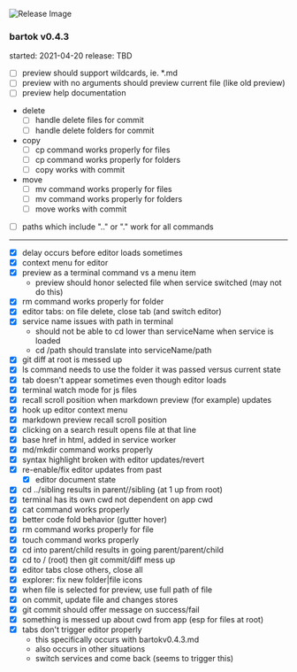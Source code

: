 ![Release Image](https://bit.ly/fiugHexagons)

### bartok v0.4.3
started: 2021-04-20
release: TBD 

- [ ] preview should support wildcards, ie. \*.md
- [ ] preview with no arguments should preview current file (like old preview)
- [ ] preview help documentation

- delete
	- [ ] handle delete files for commit
	- [ ] handle delete folders for commit

- copy 
	- [ ] cp command works properly for files
	- [ ] cp command works properly for folders
	- [ ] copy works with commit

- move
	- [ ] mv command works properly for files
	- [ ] mv command works properly for folders
	- [ ] move works with commit

- [ ] paths which include ".." or "." work for all commands


----

- [X] delay occurs before editor loads sometimes
- [X] context menu for editor
- [X] preview as a terminal command vs a menu item
	- preview should honor selected file when service switched (may not do this)
- [X] rm command works properly for folder
- [X] editor tabs: on file delete, close tab (and switch editor)
- [X] service name issues with path in terminal
  - should not be able to cd lower than serviceName when service is loaded
  - cd /path should translate into serviceName/path
- [X] git diff at root is messed up
- [X] ls command needs to use the folder it was passed versus current state
- [X] tab doesn't appear sometimes even though editor loads
- [X] terminal watch mode for js files
- [X] recall scroll position when markdown preview (for example) updates
- [X] hook up editor context menu
- [X] markdown preview recall scroll position
- [X] clicking on a search result opens file at that line
- [X] base href in html, added in service worker
- [X] md/mkdir command works properly
- [X] syntax highlight broken with editor updates/revert
- [X] re-enable/fix editor updates from past
	- [X] editor document state
- [X] cd ../sibling results in parent//sibling (at 1 up from root)
- [X] terminal has its own cwd not dependent on app cwd
- [X] cat command works properly
- [X] better code fold behavior (gutter hover)
- [X] rm command works properly for file
- [X] touch command works properly
- [X] cd into parent/child results in going parent/parent/child
- [X] cd to / (root) then git commit/diff mess up
- [X] editor tabs close others, close all
- [X] explorer: fix new folder|file icons
- [X] when file is selected for preview, use full path of file
- [X] on commit, update file and changes stores
- [X] git commit should offer message on success/fail
- [X] something is messed up about cwd from app (esp for files at root)
- [X] tabs don't trigger editor properly
  - this specifically occurs with bartokv0.4.3.md
  - also occurs in other situations
  - switch services and come back (seems to trigger this)